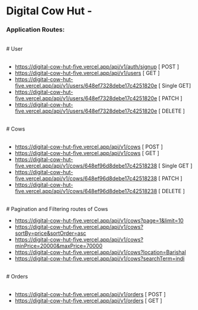 # Digital Cow Hut -

### Application Routes:
<br>
# User
<br>
<br>

- https://digital-cow-hut-five.vercel.app/api/v1/auth/signup [ POST ]
- https://digital-cow-hut-five.vercel.app/api/v1/users [ GET ]
- https://digital-cow-hut-five.vercel.app/api/v1/users/648ef7328debe17c4251820e [ Single GET]
- https://digital-cow-hut-five.vercel.app/api/v1/users/648ef7328debe17c4251820e [ PATCH ]
- https://digital-cow-hut-five.vercel.app/api/v1/users/648ef7328debe17c4251820e [ DELETE ]

<br>
# Cows
<br>
<br>

- https://digital-cow-hut-five.vercel.app/api/v1/cows [ POST ]
- https://digital-cow-hut-five.vercel.app/api/v1/cows [ GET ]
- https://digital-cow-hut-five.vercel.app/api/v1/cows/648ef96d8debe17c42518238 [ Single GET ]
- https://digital-cow-hut-five.vercel.app/api/v1/cows/648ef96d8debe17c42518238 [ PATCH ]
- https://digital-cow-hut-five.vercel.app/api/v1/cows/648ef96d8debe17c42518238 [ DELETE ]

<br>
# Pagination and Filtering routes of Cows
<br>

- https://digital-cow-hut-five.vercel.app/api/v1/cows?page=1&limit=10
- https://digital-cow-hut-five.vercel.app/api/v1/cows?sortBy=price&sortOrder=asc
- https://digital-cow-hut-five.vercel.app/api/v1/cows?minPrice=20000&maxPrice=70000
- https://digital-cow-hut-five.vercel.app/api/v1/cows?location=Barishal
- https://digital-cow-hut-five.vercel.app/api/v1/cows?searchTerm=indi

<br>
# Orders
<br>
<br>

- https://digital-cow-hut-five.vercel.app/api/v1/orders [ POST ]
- https://digital-cow-hut-five.vercel.app/api/v1/orders [ GET ]